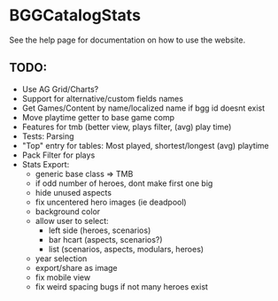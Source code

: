 # BGGCatalogStats

See the help page for documentation on how to use the website.

## TODO:
- Use AG Grid/Charts?
- Support for alternative/custom fields names
- Get Games/Content by name/localized name if bgg id doesnt exist
- Move playtime getter to base game comp
- Features for tmb (better view, plays filter, (avg) play time)
- Tests: Parsing
- "Top" entry for tables: Most played, shortest/longest (avg) playtime
- Pack Filter for plays
- Stats Export:
  - generic base class => TMB 
  - if odd number of heroes, dont make first one big
  - hide unused aspects
  - fix uncentered hero images (ie deadpool)
  - background color
  - allow user to select:
    - left side (heroes, scenarios)
    - bar hcart (aspects, scenarios?)
    - list (scenarios, aspects, modulars, heroes)
  - year selection
  - export/share as image
  - fix mobile view
  - fix weird spacing bugs if not many heroes exist
